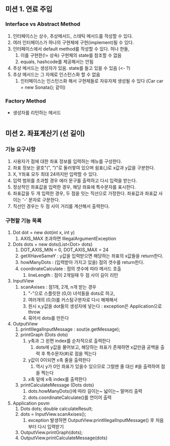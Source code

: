 
## 미션 1. 연료 주입
### Interface vs Abstract Method
1. 인터페이스는 상수, 추상메서드, 스태틱 메서드를 작성할 수 있다.
2. 여러 인터페이스가 하나의 구현체에 구현(implement)될 수 있다.
3. 인터페이스에서 default method를 작성할 수 있다. 허나 한들,
   1. 이를 구현한(!= 상속) 구현체의 state를 참조할 수 없음
   2. equals, hashcode를 제공해서는 안됨
4. 추상 메서드는 생성자가 있음. state를 들고 있을 수 있음 (<- ?)
5. 추상 메서드는 그 자체로 인스턴스화 할 수 없음
   1. 인터페이스는 인스턴스화 해서 구현체들로 자유자제 생성될 수 있다 (Car car = new Sonata(); 같이)

### Factory Method
* 생성자를 리턴하는 메서드
#

## 미션 2. 좌표계산기 (선 길이)
### 기능 요구사항
1. 사용자가 점에 대한 좌표 정보를 입력하는 메뉴를 구성한다.
2. 좌표 정보는 괄호"(", ")"로 둘러쌓여 있으며 쉼표(,)로 x값과 y값을 구분한다.
3. X, Y좌표 모두 최대 24까지만 입력할 수 있다.
4. 입력 범위를 초과할 경우 에러 문구를 출력하고 다시 입력을 받는다.
5. 정상적인 좌표값을 입력한 경우, 해당 좌표에 특수문자를 표시한다.
6. 좌표값을 두 개 입력한 경우, 두 점을 잇는 직선으로 가정한다. 좌표값과 좌표값 사이는 '-' 문자로 구분한다.
7. 직선인 경우는 두 점 사이 거리를 계산해서 출력한다.

### 구현할 기능 목록
1. Dot dot = new dot(int x, int y)
   1. AXIS_MAX 초과하면 IllegalArgumentException
2. Dots dots = new dots(List$<$Dot$>$ dots)
   1. DOT_AXIS_MIN = 0, DOT_AXIS_MAX = 24
   2. getXHaveSameY : y값을 입력받으면 해당하는 좌표의 x값들을 return한다.
   3. howManyDots : (입력받아 가지고 있을) 점의 갯수를 return한다.
   4. coordinateCalculate : 점의 갯수에 따라 메서드 호출
      1. lineLength : 점이 2개일때 두 점 사이 길이 리턴
3. InputView
   1. scanAxises : 점1개, 2개, n개 받는 경우
      1. "-"으로 스플릿한 (0,0) 녀석들을 dots로 하고,
      2. 여러개의 (0,0)를 커스텀구분자로 다시 해체해서
      3. 원시 x,y값을 dot들의 생성자에 넣는다 : exception은 Application으로 throw
      4. 묶어서 dots를 만든다
4. OutputView
   1. printIllegalInputMessage : sout(e.getMessage);
   2. printGraph (Dots dots)
      1. y축과 그 왼편 index를 순차적으로 출력한다 
         1. dots에 y값을 물어보고, 해당하는 좌표가 존재하면 x값만큼 공백을 출력 후 특수문자(#)로 점을 찍는다
      2. y값이 0이되면 x축 줄을 출력한다
         1. 역시 y가 0인 좌표가 있을수 있으므로 그럴땐 줄 대신 #을 출력하여 점을 찍는다
      3. x축 밑에 x축 index를 출력한다
   3. printCalculateMessage (Dots dots)
      1. dots.howManyDots()에 따라 길이는~ 넓이는~ 말머리 출력
      2. dots.coordinateCalculate()를 연이어 출력
5. Application psvm
   1. Dots dots; double calculateResult;
   2. dots = InputView.scanAxises();
      1. exception 발생하면 OutputView.printIllegalInputMessage() 후 처음부터 다시 입력받기
   3. OutputView.printGraph(dots);
   4. OutputView.printCalculateMessage(dots)